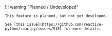 !!! warning "Planned / Undeveloped"

    This feature is planned, but not yet developed.

    See [this issue](https://github.com/reactive-python/reactpy/issues/918) for more details.

<!--
## Overview

<p class="intro" markdown>

JSX lets you write HTML-like markup inside a JavaScript file, keeping rendering logic and content in the same place. Sometimes you will want to add a little JavaScript logic or reference a dynamic property inside that markup. In this situation, you can use curly braces in your JSX to open a window to JavaScript.

</p>

!!! summary "You Will Learn"

    -   How to pass strings with quotes
    -   How to reference a JavaScript variable inside JSX with curly braces
    -   How to call a JavaScript function inside JSX with curly braces
    -   How to use a JavaScript object inside JSX with curly braces

## Passing strings with quotes

When you want to pass a string attribute to JSX, you put it in single or double quotes:

```js
export default function Avatar() {
	return (
		<img
			className="avatar"
			src="https://i.imgur.com/7vQD0fPs.jpg"
			alt="Gregorio Y. Zara"
		/>
	);
}
```

```css
.avatar {
	border-radius: 50%;
	height: 90px;
}
```

Here, `"https://i.imgur.com/7vQD0fPs.jpg"` and `"Gregorio Y. Zara"` are being passed as strings.

But what if you want to dynamically specify the `src` or `alt` text? You could **use a value from JavaScript by replacing `"` and `"` with `{` and `}`**:

```js
export default function Avatar() {
	const avatar = "https://i.imgur.com/7vQD0fPs.jpg";
	const description = "Gregorio Y. Zara";
	return <img className="avatar" src={avatar} alt={description} />;
}
```

```css
.avatar {
	border-radius: 50%;
	height: 90px;
}
```

Notice the difference between `className="avatar"`, which specifies an `"avatar"` CSS class name that makes the image round, and `src={avatar}` that reads the value of the JavaScript variable called `avatar`. That's because curly braces let you work with JavaScript right there in your markup!

## Using curly braces: A window into the JavaScript world

JSX is a special way of writing JavaScript. That means it’s possible to use JavaScript inside it—with curly braces `{ }`. The example below first declares a name for the scientist, `name`, then embeds it with curly braces inside the `<h1>`:

```js
export default function TodoList() {
	const name = "Gregorio Y. Zara";
	return <h1>{name}'s To Do List</h1>;
}
```

Try changing the `name`'s value from `'Gregorio Y. Zara'` to `'Hedy Lamarr'`. See how the list title changes?

Any JavaScript expression will work between curly braces, including function calls like `formatDate()`:

```js
const today = new Date();

function formatDate(date) {
	return new Intl.DateTimeFormat("en-US", { weekday: "long" }).format(date);
}

export default function TodoList() {
	return <h1>To Do List for {formatDate(today)}</h1>;
}
```

### Where to use curly braces

You can only use curly braces in two ways inside JSX:

1. **As text** directly inside a JSX tag: `<h1>{name}'s To Do List</h1>` works, but `<{tag}>Gregorio Y. Zara's To Do List</{tag}>` will not.
2. **As attributes** immediately following the `=` sign: `src={avatar}` will read the `avatar` variable, but `src="{avatar}"` will pass the string `"{avatar}"`.

## Using "double curlies": CSS and other objects in JSX

In addition to strings, numbers, and other JavaScript expressions, you can even pass objects in JSX. Objects are also denoted with curly braces, like `{ name: "Hedy Lamarr", inventions: 5 }`. Therefore, to pass a JS object in JSX, you must wrap the object in another pair of curly braces: `person={{ name: "Hedy Lamarr", inventions: 5 }}`.

You may see this with inline CSS styles in JSX. React does not require you to use inline styles (CSS classes work great for most cases). But when you need an inline style, you pass an object to the `style` attribute:

```js
export default function TodoList() {
	return (
		<ul
			style={{
				backgroundColor: "black",
				color: "pink",
			}}
		>
			<li>Improve the videophone</li>
			<li>Prepare aeronautics lectures</li>
			<li>Work on the alcohol-fuelled engine</li>
		</ul>
	);
}
```

```css
body {
	padding: 0;
	margin: 0;
}
ul {
	padding: 20px 20px 20px 40px;
	margin: 0;
}
```

Try changing the values of `backgroundColor` and `color`.

You can really see the JavaScript object inside the curly braces when you write it like this:

```js
<ul style={
  {
    backgroundColor: 'black',
    color: 'pink'
  }
}>
```

The next time you see `{{` and `}}` in JSX, know that it's nothing more than an object inside the JSX curlies!

<Pitfall>

Inline `style` properties are written in camelCase. For example, HTML `<ul style="background-color: black">` would be written as `<ul style={{ backgroundColor: 'black' }}>` in your component.

</Pitfall>

## More fun with JavaScript objects and curly braces

You can move several expressions into one object, and reference them in your JSX inside curly braces:

```js
const person = {
	name: "Gregorio Y. Zara",
	theme: {
		backgroundColor: "black",
		color: "pink",
	},
};

export default function TodoList() {
	return (
		<div style={person.theme}>
			<h1>{person.name}'s Todos</h1>
			<img
				className="avatar"
				src="https://i.imgur.com/7vQD0fPs.jpg"
				alt="Gregorio Y. Zara"
			/>
			<ul>
				<li>Improve the videophone</li>
				<li>Prepare aeronautics lectures</li>
				<li>Work on the alcohol-fuelled engine</li>
			</ul>
		</div>
	);
}
```

```css
body {
	padding: 0;
	margin: 0;
}
body > div > div {
	padding: 20px;
}
.avatar {
	border-radius: 50%;
	height: 90px;
}
```

In this example, the `person` JavaScript object contains a `name` string and a `theme` object:

```js
const person = {
	name: "Gregorio Y. Zara",
	theme: {
		backgroundColor: "black",
		color: "pink",
	},
};
```

The component can use these values from `person` like so:

```js
<div style={person.theme}>
  <h1>{person.name}'s Todos</h1>
```

JSX is very minimal as a templating language because it lets you organize data and logic using JavaScript.

<Recap>

Now you know almost everything about JSX:

-   JSX attributes inside quotes are passed as strings.
-   Curly braces let you bring JavaScript logic and variables into your markup.
-   They work inside the JSX tag content or immediately after `=` in attributes.
-   `{{` and `}}` is not special syntax: it's a JavaScript object tucked inside JSX curly braces.

</Recap>

<Challenges>

#### Fix the mistake

This code crashes with an error saying `Objects are not valid as a React child`:

```js
const person = {
	name: "Gregorio Y. Zara",
	theme: {
		backgroundColor: "black",
		color: "pink",
	},
};

export default function TodoList() {
	return (
		<div style={person.theme}>
			<h1>{person}'s Todos</h1>
			<img
				className="avatar"
				src="https://i.imgur.com/7vQD0fPs.jpg"
				alt="Gregorio Y. Zara"
			/>
			<ul>
				<li>Improve the videophone</li>
				<li>Prepare aeronautics lectures</li>
				<li>Work on the alcohol-fuelled engine</li>
			</ul>
		</div>
	);
}
```

```css
body {
	padding: 0;
	margin: 0;
}
body > div > div {
	padding: 20px;
}
.avatar {
	border-radius: 50%;
	height: 90px;
}
```

Can you find the problem?

<Hint>Look for what's inside the curly braces. Are we putting the right thing there?</Hint>

<Solution>

This is happening because this example renders _an object itself_ into the markup rather than a string: `<h1>{person}'s Todos</h1>` is trying to render the entire `person` object! Including raw objects as text content throws an error because React doesn't know how you want to display them.

To fix it, replace `<h1>{person}'s Todos</h1>` with `<h1>{person.name}'s Todos</h1>`:

```js
const person = {
	name: "Gregorio Y. Zara",
	theme: {
		backgroundColor: "black",
		color: "pink",
	},
};

export default function TodoList() {
	return (
		<div style={person.theme}>
			<h1>{person.name}'s Todos</h1>
			<img
				className="avatar"
				src="https://i.imgur.com/7vQD0fPs.jpg"
				alt="Gregorio Y. Zara"
			/>
			<ul>
				<li>Improve the videophone</li>
				<li>Prepare aeronautics lectures</li>
				<li>Work on the alcohol-fuelled engine</li>
			</ul>
		</div>
	);
}
```

```css
body {
	padding: 0;
	margin: 0;
}
body > div > div {
	padding: 20px;
}
.avatar {
	border-radius: 50%;
	height: 90px;
}
```

</Solution>

#### Extract information into an object

Extract the image URL into the `person` object.

```js
const person = {
	name: "Gregorio Y. Zara",
	theme: {
		backgroundColor: "black",
		color: "pink",
	},
};

export default function TodoList() {
	return (
		<div style={person.theme}>
			<h1>{person.name}'s Todos</h1>
			<img
				className="avatar"
				src="https://i.imgur.com/7vQD0fPs.jpg"
				alt="Gregorio Y. Zara"
			/>
			<ul>
				<li>Improve the videophone</li>
				<li>Prepare aeronautics lectures</li>
				<li>Work on the alcohol-fuelled engine</li>
			</ul>
		</div>
	);
}
```

```css
body {
	padding: 0;
	margin: 0;
}
body > div > div {
	padding: 20px;
}
.avatar {
	border-radius: 50%;
	height: 90px;
}
```

<Solution>

Move the image URL into a property called `person.imageUrl` and read it from the `<img>` tag using the curlies:

```js
const person = {
	name: "Gregorio Y. Zara",
	imageUrl: "https://i.imgur.com/7vQD0fPs.jpg",
	theme: {
		backgroundColor: "black",
		color: "pink",
	},
};

export default function TodoList() {
	return (
		<div style={person.theme}>
			<h1>{person.name}'s Todos</h1>
			<img
				className="avatar"
				src={person.imageUrl}
				alt="Gregorio Y. Zara"
			/>
			<ul>
				<li>Improve the videophone</li>
				<li>Prepare aeronautics lectures</li>
				<li>Work on the alcohol-fuelled engine</li>
			</ul>
		</div>
	);
}
```

```css
body {
	padding: 0;
	margin: 0;
}
body > div > div {
	padding: 20px;
}
.avatar {
	border-radius: 50%;
	height: 90px;
}
```

</Solution>

#### Write an expression inside JSX curly braces

In the object below, the full image URL is split into four parts: base URL, `imageId`, `imageSize`, and file extension.

We want the image URL to combine these attributes together: base URL (always `'https://i.imgur.com/'`), `imageId` (`'7vQD0fP'`), `imageSize` (`'s'`), and file extension (always `'.jpg'`). However, something is wrong with how the `<img>` tag specifies its `src`.

Can you fix it?

```js
const baseUrl = "https://i.imgur.com/";
const person = {
	name: "Gregorio Y. Zara",
	imageId: "7vQD0fP",
	imageSize: "s",
	theme: {
		backgroundColor: "black",
		color: "pink",
	},
};

export default function TodoList() {
	return (
		<div style={person.theme}>
			<h1>{person.name}'s Todos</h1>
			<img
				className="avatar"
				src="{baseUrl}{person.imageId}{person.imageSize}.jpg"
				alt={person.name}
			/>
			<ul>
				<li>Improve the videophone</li>
				<li>Prepare aeronautics lectures</li>
				<li>Work on the alcohol-fuelled engine</li>
			</ul>
		</div>
	);
}
```

```css
body {
	padding: 0;
	margin: 0;
}
body > div > div {
	padding: 20px;
}
.avatar {
	border-radius: 50%;
}
```

To check that your fix worked, try changing the value of `imageSize` to `'b'`. The image should resize after your edit.

<Solution>

You can write it as `src={baseUrl + person.imageId + person.imageSize + '.jpg'}`.

1. `{` opens the JavaScript expression
2. `baseUrl + person.imageId + person.imageSize + '.jpg'` produces the correct URL string
3. `}` closes the JavaScript expression

```js
const baseUrl = "https://i.imgur.com/";
const person = {
	name: "Gregorio Y. Zara",
	imageId: "7vQD0fP",
	imageSize: "s",
	theme: {
		backgroundColor: "black",
		color: "pink",
	},
};

export default function TodoList() {
	return (
		<div style={person.theme}>
			<h1>{person.name}'s Todos</h1>
			<img
				className="avatar"
				src={baseUrl + person.imageId + person.imageSize + ".jpg"}
				alt={person.name}
			/>
			<ul>
				<li>Improve the videophone</li>
				<li>Prepare aeronautics lectures</li>
				<li>Work on the alcohol-fuelled engine</li>
			</ul>
		</div>
	);
}
```

```css
body {
	padding: 0;
	margin: 0;
}
body > div > div {
	padding: 20px;
}
.avatar {
	border-radius: 50%;
}
```

You can also move this expression into a separate function like `getImageUrl` below:

```js
import { getImageUrl } from "./utils.js";

const person = {
	name: "Gregorio Y. Zara",
	imageId: "7vQD0fP",
	imageSize: "s",
	theme: {
		backgroundColor: "black",
		color: "pink",
	},
};

export default function TodoList() {
	return (
		<div style={person.theme}>
			<h1>{person.name}'s Todos</h1>
			<img
				className="avatar"
				src={getImageUrl(person)}
				alt={person.name}
			/>
			<ul>
				<li>Improve the videophone</li>
				<li>Prepare aeronautics lectures</li>
				<li>Work on the alcohol-fuelled engine</li>
			</ul>
		</div>
	);
}
```

```js
export function getImageUrl(person) {
	return "https://i.imgur.com/" + person.imageId + person.imageSize + ".jpg";
}
```

```css
body {
	padding: 0;
	margin: 0;
}
body > div > div {
	padding: 20px;
}
.avatar {
	border-radius: 50%;
}
```

Variables and functions can help you keep the markup simple!

</Solution>

</Challenges> -->
